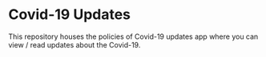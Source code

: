# Covid-19 Updates

This repository houses the policies of Covid-19 updates app where you can view / read updates about the Covid-19.